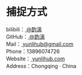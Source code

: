 # 捕捉方式

bilibili：<a href="https://space.bilibili.com/82783756/" target="_blank"> @韵漓</a></br>
GitHub：<a href="https://github.com/yunliyo" target="_blank"> @韵漓</a></br>
Mail：<a href="mailto:yunlihub@gmail.com" target="_blank"> yunlihub@gmail.com</a></br>
Phone：13896074726</br>
Website：<a href="https://yunlihub.com/" target="_blank"> yunlihub.com</a></br>
Address：Chongqing · China
